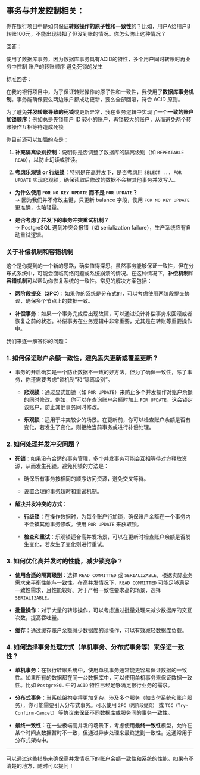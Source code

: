 
## 事务与并发控制相关： 

你在银行项目中是如何保证**转账操作的原子性和一致性**的？比如，用户A给用户B转账100元，不能出现钱扣了但没到账的情况。你怎么防止这种情况？

回答：

使用了数据库事务，因为数据库事务具有ACID的特性，多个用户同时转账时再业务中控制 账户的转账顺序 避免死锁的发生


标准回答：

在我的银行项目中，为了保证转账操作的原子性和一致性，我使用了**数据库事务机制**。事务能确保要么两边账户都成功更新，要么全部回滚，符合 ACID 原则。

为了避免**并发转账导致的死锁**或更新异常，我在业务逻辑中实现了一个**一致的账户加锁顺序**：例如总是先锁用户 ID 较小的账户，再锁较大的账户，从而避免两个转账操作互相等待造成死锁


你目前还可以加强的点是：

1. **补充隔离级别控制**：说明你是否调整了数据库的隔离级别（如 `REPEATABLE READ`），以防止幻读或脏读。
    
2. **考虑乐观锁 or 行级锁**：特别是在高并发下，是否考虑用 `SELECT ... FOR UPDATE` 实现悲观锁，确保读取后修改的数据不会被其他事务并发写入。


- **为什么使用 `FOR NO KEY UPDATE` 而不是 `FOR UPDATE`？**  
    → 因为我们并不修改主键，只更新 balance 字段，使用 `FOR NO KEY UPDATE` 更准确，也略轻量。
    
- **是否考虑了并发下的事务冲突重试机制？**  
    → PostgreSQL 遇到冲突会报错（如 serialization failure），生产系统应有自动重试逻辑。


### **关于补偿机制和容错机制**

这个是你提到的一个新的思路，确实值得深思。虽然事务能够保证一致性，但在分布式系统中，可能会面临网络问题或系统崩溃的情况。在这种情况下，**补偿机制**和**容错机制**可以帮助你恢复系统的一致性。常见的解决方案包括：

- **两阶段提交（2PC）**：如果你的系统是分布式的，可以考虑使用两阶段提交协议，确保多个节点上的数据一致。
    
- **补偿事务**：如果一个事务完成后出现故障，可以通过设计补偿事务来回滚或者恢复之前的状态。补偿事务在业务逻辑中非常重要，尤其是在转账等重要操作中。


我们来逐一解答你的问题：

### 1. **如何保证账户余额一致性，避免丢失更新或覆盖更新？**

- 事务的开启确实是一个防止数据不一致的好方法，但为了确保一致性，除了事务，你还需要考虑“锁机制”和“隔离级别”。
    
    - **悲观锁**：通过显式加锁（如 `FOR UPDATE`）来防止多个并发操作对账户余额的同时修改。例如，你可以在查询账户余额时加上 `FOR UPDATE`，这会锁定该账户，防止其他事务同时修改。
        
    - **乐观锁**：适用于冲突较少的场景。在更新前，你可以检查账户余额是否有变化，若发生了变化，则拒绝当前事务或进行补偿处理。
        

### 2. **如何处理并发冲突问题？**

- **死锁**：如果没有合适的事务管理，多个并发事务可能会互相等待对方释放资源，从而发生死锁。避免死锁的方法是：
    
    - 确保所有事务按相同的顺序访问资源，避免交叉等待。
        
    - 设置合理的事务超时和重试机制。
        
- **解决并发冲突的方式**：
    
    - **行级锁**：在操作数据时，为每个账户行加锁，确保账户余额在一个事务内不会被其他事务修改。使用 `FOR UPDATE` 来获取锁。
        
    - **检查和重试**：乐观锁适合高并发场景，可以在更新时检查账户余额是否发生变化，若发生了变化则进行重试。
        

### 3. **如何优化高并发时的性能，减少锁竞争？**

- **使用合适的隔离级别**：选择 `READ COMMITTED` 或 `SERIALIZABLE`，根据实际业务需求来平衡性能与一致性。在高并发情况下，`READ COMMITTED` 可能足够满足一致性需求，且性能较好。对于严格一致性要求高的场景，选择 `SERIALIZABLE`。
    
- **批量操作**：对于大量的转账操作，可以考虑通过批量处理来减少数据库的交互次数，提高吞吐量。
    
- **缓存**：通过缓存账户余额减少数据库的读操作，可以有效减轻数据库负载。
    

### 4. **如何选择事务处理方式（单机事务、分布式事务等）来保证一致性？**

- **单机事务**：在银行转账系统中，使用单机事务通常能更容易保证数据的一致性。如果所有的数据都在同一台数据库中，可以使用单机事务来保证数据一致性。比如 `PostgreSQL` 中的 `ACID` 特性已经足够满足银行业务的需求。
    
- **分布式事务**：当系统架构变得更加复杂，涉及多个服务（如支付系统和账户服务），你可能需要引入分布式事务。可以使用 `2PC（两阶段提交）` 或 `TCC（Try-Confirm-Cancel）` 等协议来保证不同数据库或服务间的事务一致性。
    
- **最终一致性**：在一些极端高并发的场景下，考虑使用**最终一致性**模型，允许在某个时间点数据暂时不一致，但通过异步处理来最终达到一致性。这通常用于分布式架构中。
    

---

可以通过这些措施来确保高并发情况下的账户余额一致性和系统的性能。如果有不清楚的地方，随时可以提问！